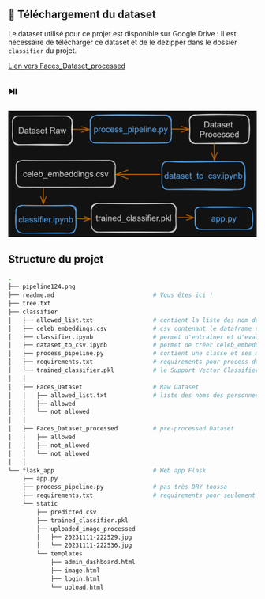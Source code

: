 ## :floppy_disk: Téléchargement du dataset

Le dataset utilisé pour ce projet est disponible sur Google Drive :
Il est nécessaire de télécharger ce dataset et de le dezipper dans le dossier `classifier` du projet.

[Lien vers Faces_Dataset_processed](https://drive.google.com/file/d/11KawCPnuEFLHctgBaqw3eKaKM5kAfryL/view?usp=sharing)

## :play_or_pause_button:  
![Image](https://raw.githubusercontent.com/Hatchi-Kin/Clever_Door/main/pipeline124.png)


## Structure du projet

```bash
.
├── pipeline124.png
├── readme.md                            # Vous êtes ici !
├── tree.txt
├── classifier
│   ├── allowed_list.txt                 # contient la liste des nom des personnes 'allowed'
│   ├── celeb_embeddings.csv             # csv contenant le dataframe utilisable par Support Vector Classifier
│   ├── classifier.ipynb                 # permet d'entrainer et d'evaluer un Support Vector Classifier
│   ├── dataset_to_csv.ipynb             # permet de créer celeb_embeddings.csv
│   ├── process_pipeline.py              # contient une classe et ses méthodes pour pré-traiter une image ou un dataset complet
│   ├── requirements.txt                 # requirements pour process dataset et train classifier
│   └── trained_classifier.pkl           # le Support Vector Classifier entrainé
│   │
│   ├── Faces_Dataset                    # Raw Dataset
│   │   ├── allowed_list.txt             # liste des noms des personnes authorisées
│   │   ├── allowed
│   │   └── not_allowed
│   │
│   ├── Faces_Dataset_processed          # pre-processed Dataset
│   │   ├── allowed
│   │   ├── not_allowed
│   │   └── not_allowed
│   │
└── flask_app                            # Web app Flask
    ├── app.py
    ├── process_pipeline.py              # pas très DRY toussa
    ├── requirements.txt                 # requirements pour seulement l'app
    └── static
        ├── predicted.csv
        ├── trained_classifier.pkl
        ├── uploaded_image_processed
        │   ├── 20231111-222529.jpg
        │   └── 20231111-222536.jpg
        └── templates
            ├── admin_dashboard.html
            ├── image.html
            ├── login.html
            └── upload.html
```
